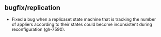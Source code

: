 ## bugfix/replication

* Fixed a bug when a replicaset state machine that is tracking the number
  of appliers according to their states could become inconsistent during
  reconfiguration (gh-7590).
